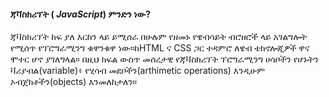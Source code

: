 #### ጃቫስክሪፕት ( _JavaScript_) ምንድን ነው?

ጃቫስክሪፕት ከፍ ያለ እርከን ላይ ይሚሰራ በሁሉም የዘመኑ የዌብሳይት ብሮዘሮች ላይ አገልግሎት የሚሰጥ የፕሮግራሚንግ ቁዋንቁዋ ነው።ከHTML ና CSS ጋር ተዳምሮ ለዌብ ቴክኖሎጂዎች ዋና ሞተር ሆኖ ያገለግላል። በዚህ ክፍል ውስጥ መሰረታዊ የጃቫስክሪፕት ፕሮግራሚንግ ሀሳቦችን የሆኑትን ቫሪያብል(variable)፥ የሂሳብ መደቦችን(arthimetic operations) እንዲሁም ኦብጀክቶችን(objects) እንመለከታለን።
